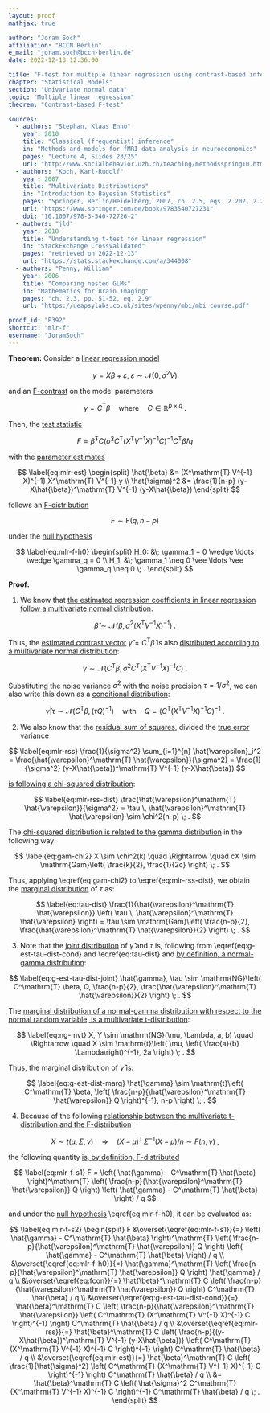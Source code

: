 ```yaml
---
layout: proof
mathjax: true

author: "Joram Soch"
affiliation: "BCCN Berlin"
e_mail: "joram.soch@bccn-berlin.de"
date: 2022-12-13 12:36:00

title: "F-test for multiple linear regression using contrast-based inference"
chapter: "Statistical Models"
section: "Univariate normal data"
topic: "Multiple linear regression"
theorem: "Contrast-based F-test"

sources:
  - authors: "Stephan, Klaas Enno"
    year: 2010
    title: "Classical (frequentist) inference"
    in: "Methods and models for fMRI data analysis in neuroeconomics"
    pages: "Lecture 4, Slides 23/25"
    url: "http://www.socialbehavior.uzh.ch/teaching/methodsspring10.html"
  - authors: "Koch, Karl-Rudolf"
    year: 2007
    title: "Multivariate Distributions"
    in: "Introduction to Bayesian Statistics"
    pages: "Springer, Berlin/Heidelberg, 2007, ch. 2.5, eqs. 2.202, 2.213, 2.211"
    url: "https://www.springer.com/de/book/9783540727231"
    doi: "10.1007/978-3-540-72726-2"
  - authors: "jld"
    year: 2018
    title: "Understanding t-test for linear regression"
    in: "StackExchange CrossValidated"
    pages: "retrieved on 2022-12-13"
    url: "https://stats.stackexchange.com/a/344008"
  - authors: "Penny, William"
    year: 2006
    title: "Comparing nested GLMs"
    in: "Mathematics for Brain Imaging"
    pages: "ch. 2.3, pp. 51-52, eq. 2.9"
    url: "https://ueapsylabs.co.uk/sites/wpenny/mbi/mbi_course.pdf"

proof_id: "P392"
shortcut: "mlr-f"
username: "JoramSoch"
---
```



**Theorem:** Consider a [linear regression model](/D/mlr)

$$ \label{eq:mlr}
y = X\beta + \varepsilon, \; \varepsilon \sim \mathcal{N}(0, \sigma^2 V)
$$

and an [F-contrast](/D/fcon) on the model parameters

$$ \label{eq:fcon}
\gamma = C^\mathrm{T} \beta \quad \text{where} \quad C \in \mathbb{R}^{p \times q} \; .
$$

Then, the [test statistic](/D/tstat)

$$ \label{eq:mlr-f}
F = \hat{\beta}^\mathrm{T} C \left( \hat{\sigma}^2 C^\mathrm{T} (X^\mathrm{T} V^{-1} X)^{-1} C \right)^{-1} C^\mathrm{T} \hat{\beta} / q
$$

with the [parameter estimates](/P/mlr-mle)

$$ \label{eq:mlr-est}
\begin{split}
\hat{\beta} &= (X^\mathrm{T} V^{-1} X)^{-1} X^\mathrm{T} V^{-1} y \\
\hat{\sigma}^2 &= \frac{1}{n-p} (y-X\hat{\beta})^\mathrm{T} V^{-1} (y-X\hat{\beta})
\end{split}
$$

follows an [F-distribution](/D/f)

$$ \label{eq:mlr-f-dist}
F \sim \mathrm{F}(q, n-p)
$$

under the [null hypothesis](/D/h0)

$$ \label{eq:mlr-f-h0}
\begin{split}
H_0: &\; \gamma_1 = 0 \wedge \ldots \wedge \gamma_q = 0 \\
H_1: &\; \gamma_1 \neq 0 \vee \ldots \vee \gamma_q \neq 0 \; .
\end{split}
$$


**Proof:**

1) We know that [the estimated regression coefficients in linear regression follow a multivariate normal distribution](/P/mlr-wlsdist):

$$ \label{eq:b-est-dist}
\hat{\beta} \sim \mathcal{N}\left( \beta, \, \sigma^2 (X^\mathrm{T} V^{-1} X)^{-1} \right) \; .
$$

Thus, the [estimated contrast vector](/D/tcon) $\hat{\gamma} = C^\mathrm{T} \hat{\beta}$ is also [distributed according to a multivariate normal distribution](/P/mvn-ltt):

$$ \label{eq:g-est-dist-cond}
\hat{\gamma} \sim \mathcal{N}\left( C^\mathrm{T} \beta, \, \sigma^2 C^\mathrm{T} (X^\mathrm{T} V^{-1} X)^{-1} C \right) \; .
$$

Substituting the noise variance $\sigma^2$ with the noise precision $\tau = 1/\sigma^2$, we can also write this down as a [conditional distribution](/D/dist-cond):

$$ \label{eq:g-est-tau-dist-cond}
\hat{\gamma} \vert \tau \sim \mathcal{N}\left( C^\mathrm{T} \beta, (\tau Q)^{-1} \right) \quad \text{with} \quad Q = \left( C^\mathrm{T} (X^\mathrm{T} V^{-1} X)^{-1} C \right)^{-1} \; .
$$

2) We also know that the [residual sum of squares](/D/rss), divided the [true error variance](/D/mlr)

$$ \label{eq:mlr-rss}
\frac{1}{\sigma^2} \sum_{i=1}^{n} \hat{\varepsilon}_i^2 = \frac{\hat{\varepsilon}^\mathrm{T} \hat{\varepsilon}}{\sigma^2} = \frac{1}{\sigma^2} (y-X\hat{\beta})^\mathrm{T} V^{-1} (y-X\hat{\beta})
$$

[is following a chi-squared distribution](/P/mlr-rssdist):

$$ \label{eq:mlr-rss-dist}
\frac{\hat{\varepsilon}^\mathrm{T} \hat{\varepsilon}}{\sigma^2} = \tau \, \hat{\varepsilon}^\mathrm{T} \hat{\varepsilon} \sim \chi^2(n-p) \; .
$$

The [chi-squared distribution is related to the gamma distribution](/P/chi2-gam) in the following way:

$$ \label{eq:gam-chi2}
X \sim \chi^2(k) \quad \Rightarrow \quad cX \sim \mathrm{Gam}\left( \frac{k}{2}, \frac{1}{2c} \right) \; .
$$

Thus, applying \eqref{eq:gam-chi2} to \eqref{eq:mlr-rss-dist}, we obtain the [marginal distribution](/D/dist-marg) of $\tau$ as:

$$ \label{eq:tau-dist}
\frac{1}{\hat{\varepsilon}^\mathrm{T} \hat{\varepsilon}} \left( \tau \, \hat{\varepsilon}^\mathrm{T} \hat{\varepsilon} \right) = \tau \sim \mathrm{Gam}\left( \frac{n-p}{2}, \frac{\hat{\varepsilon}^\mathrm{T} \hat{\varepsilon}}{2} \right) \; .
$$

3) Note that the [joint distribution](/D/dist-joint) of $\hat{\gamma}$ and $\tau$ is, following from \eqref{eq:g-est-tau-dist-cond} and \eqref{eq:tau-dist} and [by definition, a normal-gamma distribution](/D/ng):

$$ \label{eq:g-est-tau-dist-joint}
\hat{\gamma}, \tau \sim \mathrm{NG}\left( C^\mathrm{T} \beta, Q, \frac{n-p}{2}, \frac{\hat{\varepsilon}^\mathrm{T} \hat{\varepsilon}}{2} \right) \; .
$$

The [marginal distribution of a normal-gamma distribution with respect to the normal random variable, is a multivariate t-distribution](/P/ng-marg):

$$ \label{eq:ng-mvt}
X, Y \sim \mathrm{NG}(\mu, \Lambda, a, b) \quad \Rightarrow \quad X \sim \mathrm{t}\left( \mu, \left( \frac{a}{b} \Lambda\right)^{-1}, 2a \right) \; .
$$

Thus, the [marginal distribution](/D/dist-marg) of $\hat{\gamma}$ is:

$$ \label{eq:g-est-dist-marg}
\hat{\gamma} \sim \mathrm{t}\left( C^\mathrm{T} \beta, \left( \frac{n-p}{\hat{\varepsilon}^\mathrm{T} \hat{\varepsilon}} Q \right)^{-1}, n-p \right) \; .
$$

4) Because of the following [relationship between the multivariate t-distribution and the F-distribution](/P/mvt-f)

$$ \label{eq:mvt-f}
X \sim t(\mu, \Sigma, \nu) \quad \Rightarrow \quad (X-\mu)^\mathrm{T} \, \Sigma^{-1} (X-\mu)/n \sim F(n, \nu) \; ,
$$

the following quantity [is, by definition, F-distributed](/D/f)

$$ \label{eq:mlr-f-s1}
F = \left( \hat{\gamma} -  C^\mathrm{T} \hat{\beta} \right)^\mathrm{T} \left( \frac{n-p}{\hat{\varepsilon}^\mathrm{T} \hat{\varepsilon}} Q \right) \left( \hat{\gamma} -  C^\mathrm{T} \hat{\beta} \right) / q
$$

and under the [null hypothesis](/D/h0) \eqref{eq:mlr-f-h0}, it can be evaluated as:

$$ \label{eq:mlr-t-s2}
\begin{split}
F &\overset{\eqref{eq:mlr-f-s1}}{=} \left( \hat{\gamma} -  C^\mathrm{T} \hat{\beta} \right)^\mathrm{T} \left( \frac{n-p}{\hat{\varepsilon}^\mathrm{T} \hat{\varepsilon}} Q \right) \left( \hat{\gamma} -  C^\mathrm{T} \hat{\beta} \right) / q \\
&\overset{\eqref{eq:mlr-f-h0}}{=} \hat{\gamma}^\mathrm{T} \left( \frac{n-p}{\hat{\varepsilon}^\mathrm{T} \hat{\varepsilon}} Q \right) \hat{\gamma} / q \\
&\overset{\eqref{eq:fcon}}{=} \hat{\beta}^\mathrm{T} C \left( \frac{n-p}{\hat{\varepsilon}^\mathrm{T} \hat{\varepsilon}} Q \right) C^\mathrm{T} \hat{\beta} / q \\
&\overset{\eqref{eq:g-est-tau-dist-cond}}{=} \hat{\beta}^\mathrm{T} C \left( \frac{n-p}{\hat{\varepsilon}^\mathrm{T} \hat{\varepsilon}} \left( C^\mathrm{T} (X^\mathrm{T} V^{-1} X)^{-1} C \right)^{-1} \right) C^\mathrm{T} \hat{\beta} / q \\
&\overset{\eqref{eq:mlr-rss}}{=} \hat{\beta}^\mathrm{T} C \left( \frac{n-p}{(y-X\hat{\beta})^\mathrm{T} V^{-1} (y-X\hat{\beta})} \left( C^\mathrm{T} (X^\mathrm{T} V^{-1} X)^{-1} C \right)^{-1} \right) C^\mathrm{T} \hat{\beta} / q \\
&\overset{\eqref{eq:mlr-est}}{=} \hat{\beta}^\mathrm{T} C \left( \frac{1}{\hat{\sigma}^2} \left( C^\mathrm{T} (X^\mathrm{T} V^{-1} X)^{-1} C \right)^{-1} \right) C^\mathrm{T} \hat{\beta} / q \\
&= \hat{\beta}^\mathrm{T} C \left( \hat{\sigma}^2 C^\mathrm{T} (X^\mathrm{T} V^{-1} X)^{-1} C \right)^{-1} C^\mathrm{T} \hat{\beta} / q \; .
\end{split}
$$